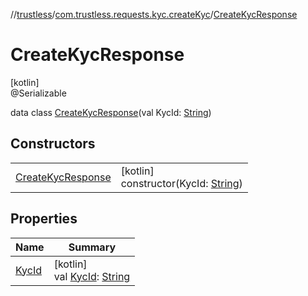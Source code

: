 //[trustless](../../../index.md)/[com.trustless.requests.kyc.createKyc](../index.md)/[CreateKycResponse](index.md)

# CreateKycResponse

[kotlin]\
@Serializable

data class [CreateKycResponse](index.md)(val KycId: [String](https://kotlinlang.org/api/latest/jvm/stdlib/kotlin/-string/index.html))

## Constructors

| | |
|---|---|
| [CreateKycResponse](-create-kyc-response.md) | [kotlin]<br>constructor(KycId: [String](https://kotlinlang.org/api/latest/jvm/stdlib/kotlin/-string/index.html)) |

## Properties

| Name | Summary |
|---|---|
| [KycId](-kyc-id.md) | [kotlin]<br>val [KycId](-kyc-id.md): [String](https://kotlinlang.org/api/latest/jvm/stdlib/kotlin/-string/index.html) |
